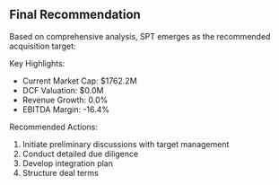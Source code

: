 ## Final Recommendation
Based on comprehensive analysis, SPT emerges as the recommended acquisition target:

Key Highlights:
- Current Market Cap: $1762.2M
- DCF Valuation: $0.0M
- Revenue Growth: 0.0%
- EBITDA Margin: -16.4%

Recommended Actions:
1. Initiate preliminary discussions with target management
2. Conduct detailed due diligence
3. Develop integration plan
4. Structure deal terms